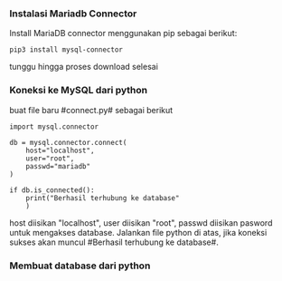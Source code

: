### Instalasi Mariadb Connector
Install MariaDB connector menggunakan pip sebagai berikut:
```
pip3 install mysql-connector
```
tunggu hingga proses download selesai

### Koneksi ke MySQL dari python
buat file baru #connect.py# sebagai berikut
```
import mysql.connector

db = mysql.connector.connect(
    host="localhost",
    user="root",
    passwd="mariadb"
)

if db.is_connected():
    print("Berhasil terhubung ke database"
    )
```
host diisikan "localhost", user diisikan "root", passwd diisikan pasword untuk mengakses database. Jalankan file python di atas, jika koneksi sukses akan muncul #Berhasil terhubung ke database#.

### Membuat database dari python 